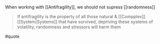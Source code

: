 When working with [[Antifragility]], we should not supress [[randomness]]

> If antifragility is the property of all those natural & [[Compplex]] [[System|Systems]] that have survived, depriving these systems of volatility, randomness and stressors will harm them

#quote
